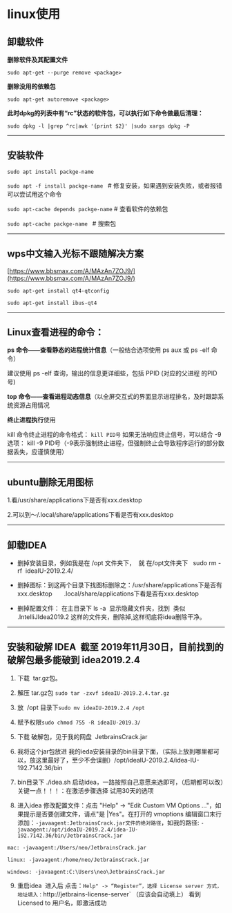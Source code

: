 # linux使用

## 卸载软件

**删除软件及其配置文件**

`sudo apt-get --purge remove <package>`

**删除没用的依赖包**

`sudo apt-get autoremove <package>`

**此时dpkg的列表中有“rc”状态的软件包，可以执行如下命令做最后清理：**

`sudo dpkg -l |grep ^rc|awk '{print $2}' |sudo xargs dpkg -P`

---

## 安装软件

`sudo apt install packge-name`

`sudo apt -f install packge-name ` # 修复安装，如果遇到安装失败，或者报错可以尝试用这个命令

`sudo apt-cache depends packge-name` # 查看软件的依赖包

`sudo apt-cache packge-name ` # 搜索包

---

## wps中文输入光标不跟随解决方案

[https://www.bbsmax.com/A/MAzAn7ZOJ9/](https://www.bbsmax.com/A/MAzAn7ZOJ9/)

`sudo apt-get install qt4-qtconfig `

`sudo apt-get install ibus-qt4`

---

## Linux查看进程的命令：

**ps 命令——查看静态的进程统计信息**（一般结合选项使用 ps aux 或 ps -elf 命令）

建议使用 ps -elf 查询，输出的信息更详细些，包括 PPID (对应的父进程 的PID 号)

**top 命令——查看进程动态信息**（以全屏交互式的界面显示进程排名，及时跟踪系统资源占用情况

**终止进程执行**使用

kill 命令终止进程的命令格式： `kill PID号` 如果无法响应终止信号，可以结合 -9 选项： kill -9 PID号（-9表示强制终止进程，但强制终止会导致程序运行的部分数据丢失，应谨慎使用）

---

## ubuntu删除无用图标

1.看/usr/share/applications下是否有xxx.desktop

2.可以到～/.local/share/applications下看是否有xxx.desktop

---

## 卸载IDEA

* 删掉安装目录，例如我是在 /opt 文件夹下，  就 在/opt文件夹下   sudo rm -rf  ideaIU-2019.2.4/
* 删掉图标：到这两个目录下找图标删除之：/usr/share/applications下是否有xxx.desktop       .local/share/applications下看是否有xxx.desktop

* 删掉配置文件： 在主目录下 ls -a  显示隐藏文件夹，找到  类似   .IntelliJIdea2019.2 这样的文件夹，删除掉,这样彻底将idea删除干净。

---

## 安装和破解 IDEA  截至 2019年11月30日，目前找到的破解包最多能破到 idea2019.2.4

1. 下载  tar.gz包。

2. 解压 tar.gz包 `sudo tar -zxvf ideaIU-2019.2.4.tar.gz`

3. 放  /opt 目录下`sudo mv ideaIU-2019.2.4 /opt`

4. 赋予权限`sudo chmod 755 -R ideaIU-2019.3/`

5. 下载 破解包，见于我的网盘  JetbrainsCrack.jar

6. 我将这个jar包放进 我的ieda安装目录的bin目录下面，（实际上放到哪里都可以，放这里最好了，至少不会误删）/opt/ideaIU-2019.2.4/idea-IU-192.7142.36/bin

7. bin目录下 ./idea.sh 启动idea，一路按照自己意愿来选即可，（后期都可以改）关键一点！！！：在激活步骤选择 试用30天的选项

8. 进入idea 修改配置文件：点击 "Help" -> "Edit Custom VM Options ..."，如果提示是否要创建文件，请点"是 |Yes"。在打开的 vmoptions 编辑窗口末行添加：`-javaagent:JetbrainsCrack.jar文件的绝对路径`，如我的路径: `-javaagent:/opt/ideaIU-2019.2.4/idea-IU-192.7142.36/bin/JetbrainsCrack.jar`

`mac: -javaagent:/Users/neo/JetbrainsCrack.jar`

`linux: -javaagent:/home/neo/JetbrainsCrack.jar`

`windows: -javaagent:C:\Users\neo\JetbrainsCrack.jar`

9. 重启idea  进入后 点击：`Help" -> “Register”，选择 License server 方式，地址填入：`http://jetbrains-license-server` （应该会自动填上） 看到 Licensed to 用户名，即激活成功